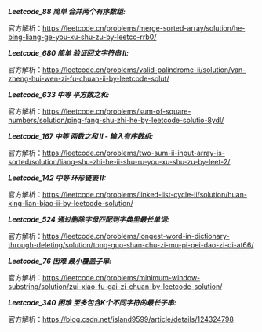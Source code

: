 **_Leetcode_88 简单 合并两个有序数组:_**

官方解析：https://leetcode.cn/problems/merge-sorted-array/solution/he-bing-liang-ge-you-xu-shu-zu-by-leetco-rrb0/

**_Leetcode_680 简单 验证回文字符串 Ⅱ:_**

官方解析：https://leetcode.cn/problems/valid-palindrome-ii/solution/yan-zheng-hui-wen-zi-fu-chuan-ii-by-leetcode-solut/

**_Leetcode_633 中等 平方数之和:_**

官方解析：https://leetcode.cn/problems/sum-of-square-numbers/solution/ping-fang-shu-zhi-he-by-leetcode-solutio-8ydl/

**_Leetcode_167 中等 两数之和 II - 输入有序数组:_**

官方解析：https://leetcode.cn/problems/two-sum-ii-input-array-is-sorted/solution/liang-shu-zhi-he-ii-shu-ru-you-xu-shu-zu-by-leet-2/

**_Leetcode_142 中等 环形链表 II:_**

官方解析：https://leetcode.cn/problems/linked-list-cycle-ii/solution/huan-xing-lian-biao-ii-by-leetcode-solution/

**_Leetcode_524 通过删除字母匹配到字典里最长单词:_**

官方解析：https://leetcode.cn/problems/longest-word-in-dictionary-through-deleting/solution/tong-guo-shan-chu-zi-mu-pi-pei-dao-zi-di-at66/

**_Leetcode_76 困难 最小覆盖子串:_**

官方解析：https://leetcode.cn/problems/minimum-window-substring/solution/zui-xiao-fu-gai-zi-chuan-by-leetcode-solution/

**_Leetcode_340 困难 至多包含K个不同字符的最长子串:_**

官方解析：https://blog.csdn.net/island9599/article/details/124324798